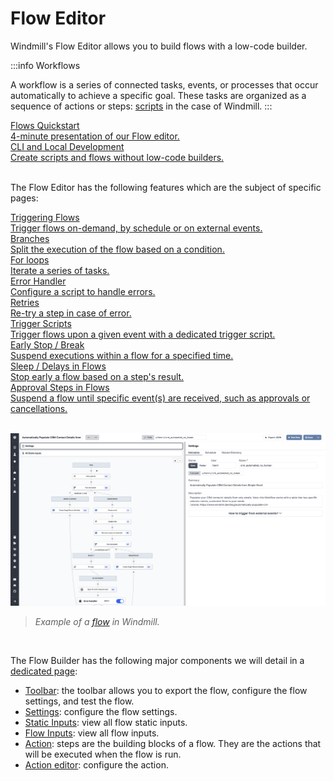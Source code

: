 # Flow Editor

Windmill's Flow Editor allows you to build flows with a low-code builder.

:::info Workflows

A workflow is a series of connected tasks, events, or processes that occur automatically to achieve a specific goal. These tasks are organized as a sequence of actions or steps: [scripts](../getting_started/0_scripts_quickstart/1_typescript_quickstart/index.md) in the case of Windmill.
:::

<div class="text-xl mb-2 font-semibold"></div>
<div class="grid grid-cols-2 gap-2 mb-4">
    <a href="/docs/getting_started/flows_quickstart" class="rounded-md p-6 border border-gray-200 hover:border-teal-500 transition-all cursor-pointer flex flex-col gap-2 !no-underline" >
      <div class="text-lg font-semibold text-gray-900">Flows Quickstart</div>
      <div class="text-sm text-gray-500">4-minute presentation of our Flow editor.</div>
    </a>
    <a href="/docs/cli_local_dev" class="rounded-md p-6 border border-gray-200 hover:border-blue-500 transition-all cursor-pointer flex flex-col gap-2 !no-underline" >
      <div class="text-lg font-semibold text-gray-900">CLI and Local Development</div>
      <div class="text-sm text-gray-500">Create scripts and flows without low-code builders.</div>
    </a>
</div>

<br/>

The Flow Editor has the following features which are the subject of specific pages:

<div class="text-xl mb-2 font-semibold"></div>
<div class="grid grid-cols-2 gap-2 mb-4">
    <a href="/docs/getting_started/trigger_flows" class="rounded-md p-6 border border-gray-200 hover:border-teal-500 transition-all cursor-pointer flex flex-col gap-2 !no-underline" >
      <div class="text-lg font-semibold text-gray-900">Triggering Flows</div>
      <div class="text-sm text-gray-500">Trigger flows on-demand, by schedule or on external events.</div>
    </a>
    <a href="/docs/flows/flow_branches" class="rounded-md p-6 border border-gray-200 hover:border-teal-500 transition-all cursor-pointer flex flex-col gap-2 !no-underline" >
      <div class="text-lg font-semibold text-gray-900">Branches</div>
      <div class="text-sm text-gray-500">Split the execution of the flow based on a condition.</div>
    </a>
    <a href="/docs/flows/flow_loops" class="rounded-md p-6 border border-gray-200 hover:border-teal-500 transition-all cursor-pointer flex flex-col gap-2 !no-underline" >
      <div class="text-lg font-semibold text-gray-900">For loops</div>
      <div class="text-sm text-gray-500">Iterate a series of tasks.</div>
    </a>
    <a href="/docs/flows/flow_error_handler" class="rounded-md p-6 border border-gray-200 hover:border-teal-500 transition-all cursor-pointer flex flex-col gap-2 !no-underline" >
      <div class="text-lg font-semibold text-gray-900">Error Handler</div>
      <div class="text-sm text-gray-500">Configure a script to handle errors.</div>
    </a>
    <a href="/docs/flows/retries" class="rounded-md p-6 border border-gray-200 hover:border-teal-500 transition-all cursor-pointer flex flex-col gap-2 !no-underline" >
      <div class="text-lg font-semibold text-gray-900">Retries</div>
      <div class="text-sm text-gray-500">Re-try a step in case of error.</div>
    </a>
    <a href="/docs/flows/flow_trigger" class="rounded-md p-6 border border-gray-200 hover:border-teal-500 transition-all cursor-pointer flex flex-col gap-2 !no-underline" >
      <div class="text-lg font-semibold text-gray-900">Trigger Scripts</div>
      <div class="text-sm text-gray-500">Trigger flows upon a given event with a dedicated trigger script.</div>
    </a>
    <a href="/docs/flows/sleep" class="rounded-md p-6 border border-gray-200 hover:border-teal-500 transition-all cursor-pointer flex flex-col gap-2 !no-underline" >
      <div class="text-lg font-semibold text-gray-900">Early Stop / Break</div>
      <div class="text-sm text-gray-500">Suspend executions within a flow for a specified time.</div>
    </a> 
    <a href="/docs/flows/early_stop" class="rounded-md p-6 border border-gray-200 hover:border-teal-500 transition-all cursor-pointer flex flex-col gap-2 !no-underline" >
      <div class="text-lg font-semibold text-gray-900">Sleep / Delays in Flows</div>
      <div class="text-sm text-gray-500">Stop early a flow based on a step's result.</div>
    </a> 
    <a href="/docs/flows/flow_approval" class="rounded-md p-6 border border-gray-200 hover:border-teal-500 transition-all cursor-pointer flex flex-col gap-2 !no-underline" >
      <div class="text-lg font-semibold text-gray-900">Approval Steps in Flows</div>
      <div class="text-sm text-gray-500">Suspend a flow until specific event(s) are received, such as approvals or cancellations.</div>
    </a>
</div>

<br/>

![Example of a flow](../assets/flows/flow_example.png)

> _Example of a [flow](https://hub.windmill.dev/flows/38/automatically-populate-crm-contact-details-from-simple-email) in Windmill._

<br/>

The Flow Builder has the following major components we will detail in a [dedicated page](3_editor_components.md):

- [Toolbar](./3_editor_components.md#toolbar): the toolbar allows you to export the flow, configure the flow settings, and test the flow.
- [Settings](./3_editor_components.md#settings): configure the flow settings.
- [Static Inputs](./3_editor_components.md#static-inputs): view all flow static inputs.
- [Flow Inputs](./3_editor_components.md#flow-inputs): view all flow inputs.
- [Action](./3_editor_components.md#flow-actions): steps are the building blocks of a flow. They are the actions that will be executed when the flow is run.
- [Action editor](./3_editor_components.md#action-editor): configure the action.
